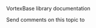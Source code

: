 ﻿VortexBase library documentation




Send comments on this topic to [](mailto:?Subject=VortexBase%20library%20documentation)
